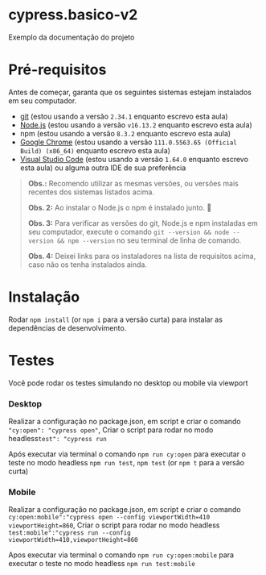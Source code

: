 # cypress.basico-v2

Exemplo da documentação do projeto

# Pré-requisitos

Antes de começar, garanta que os seguintes sistemas estejam instalados em seu computador.

- [git](https://git-scm.com/) (estou usando a versão `2.34.1` enquanto escrevo esta aula)
- [Node.js](https://nodejs.org/en/) (estou usando a versão `v16.13.2` enquanto escrevo esta aula)
- npm (estou usando a versão `8.3.2` enquanto escrevo esta aula)
- [Google Chrome](https://www.google.com/intl/pt_br/chrome/) (estou usando a versão `111.0.5563.65 (Official Build) (x86_64)` enquanto escrevo esta aula)
- [Visual Studio Code](https://code.visualstudio.com/) (estou usando a versão `1.64.0` enquanto escrevo esta aula) ou alguma outra IDE de sua preferência

> **Obs.:** Recomendo utilizar as mesmas versões, ou versões mais recentes dos sistemas listados acima.
>
> **Obs. 2:** Ao instalar o Node.js o npm é instalado junto. 🎉
>
> **Obs. 3:** Para verificar as versões do git, Node.js e npm instaladas em seu computador, execute o comando `git --version && node --version && npm --version` no seu terminal de linha de comando.
>
> **Obs. 4:** Deixei links para os instaladores na lista de requisitos acima, caso não os tenha instalados ainda.

# Instalação

Rodar `npm install` (or `npm i` para a versão curta) para instalar as dependências de desenvolvimento.

# Testes

Você pode rodar os testes simulando no desktop ou mobile via viewport

### Desktop

Realizar a configuração no package.json, em script e criar o comando `"cy:open": "cypress open"`,
Criar o script para rodar no modo headless`test": "cypress run`

Após executar via terminal o comando `npm run cy:open`
para executar o teste no modo headless `npm run test`, `npm test` (or `npm t` para a versão curta)

### Mobile

Realizar a configuração no package.json, em script e criar o comando `cy:open:mobile":"cypress open --config viewportWidth=410 viewportHeight=860`,
Criar o script para rodar no modo headless `test:mobile":"cypress run --config viewportWidth=410,viewportHeight=860`

Apos executar via terminal o comando `npm run cy:open:mobile`
para executar o teste no modo headless `npm run test:mobile`
